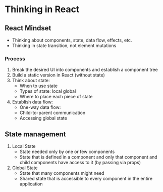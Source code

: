 # Thinking in React

## React Mindset

- Thinking about components, state, data flow, effects, etc.
- Thinking in state transition, not element mutations

### Process

1. Break the desired UI into components and establish a component tree
2. Build a static version in React (without state)
3. Think about state:
   - When to use state
   - Types of state: local global
   - Where to place each piece of state
4. Establish data flow:
   - One-way data flow:
   - Child-to-parent communication
   - Accessing global state

## State management

1. Local State
   - State needed only by one or few components
   - State that is defined in a component and only that component and child components have access to it (by passing via props)
2. Global State
   - State that many components might need
   - Shared state that is accessible to every component in the entire application
